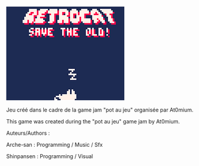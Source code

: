 ![cover](/retrocat-cover.png?raw=true)

Jeu créé dans le cadre de la game jam "pot au jeu" organisée par At0mium.

This game was created during the "pot au jeu" game jam by At0mium.

Auteurs/Authors :

Arche-san : Programming / Music / Sfx

Shinpansen : Programming / Visual